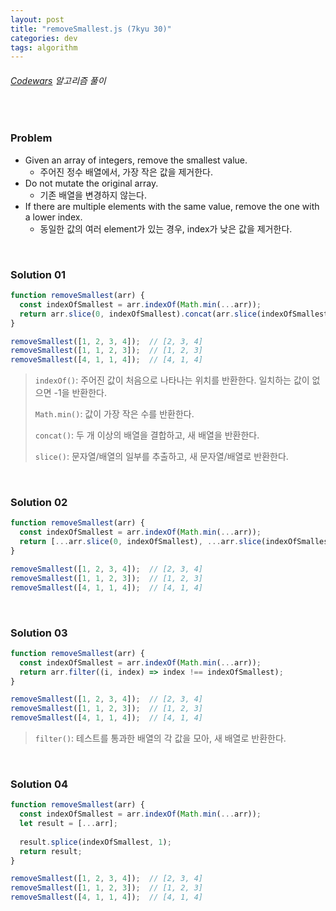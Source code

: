 ```yaml
---
layout: post
title: "removeSmallest.js (7kyu 30)"
categories: dev
tags: algorithm
---
```


###### [Codewars](https://www.codewars.com) 알고리즘 풀이

<br>

### Problem

- Given an array of integers, remove the smallest value.
  - 주어진 정수 배열에서, 가장 작은 값을 제거한다.
- Do not mutate the original array.
  - 기존 배열을 변경하지 않는다.
- If there are multiple elements with the same value, remove the one with a lower index.
  - 동일한 값의 여러 element가 있는 경우, index가 낮은 값을 제거한다.

<br>

### Solution 01

```js
function removeSmallest(arr) {
  const indexOfSmallest = arr.indexOf(Math.min(...arr));
  return arr.slice(0, indexOfSmallest).concat(arr.slice(indexOfSmallest + 1));
}

removeSmallest([1, 2, 3, 4]);  // [2, 3, 4]
removeSmallest([1, 1, 2, 3]);  // [1, 2, 3]
removeSmallest([4, 1, 1, 4]);  // [4, 1, 4]
```

> `indexOf()`: 주어진 값이 처음으로 나타나는 위치를 반환한다. 일치하는 값이 없으면 -1을 반환한다.
>
> `Math.min()`: 값이 가장 작은 수를 반환한다.
>
> `concat()`: 두 개 이상의 배열을 결합하고, 새 배열을 반환한다.
>
> `slice()`: 문자열/배열의 일부를 추출하고, 새 문자열/배열로 반환한다.

<br>

### Solution 02

```js
function removeSmallest(arr) {
  const indexOfSmallest = arr.indexOf(Math.min(...arr));
  return [...arr.slice(0, indexOfSmallest), ...arr.slice(indexOfSmallest + 1)];
}

removeSmallest([1, 2, 3, 4]);  // [2, 3, 4]
removeSmallest([1, 1, 2, 3]);  // [1, 2, 3]
removeSmallest([4, 1, 1, 4]);  // [4, 1, 4]
```

<br>

### Solution 03

```js
function removeSmallest(arr) {
  const indexOfSmallest = arr.indexOf(Math.min(...arr));
  return arr.filter((i, index) => index !== indexOfSmallest);
}

removeSmallest([1, 2, 3, 4]);  // [2, 3, 4]
removeSmallest([1, 1, 2, 3]);  // [1, 2, 3]
removeSmallest([4, 1, 1, 4]);  // [4, 1, 4]
```

> `filter()`: 테스트를 통과한 배열의 각 값을 모아, 새 배열로 반환한다.

<br>

### Solution 04

```js
function removeSmallest(arr) {
  const indexOfSmallest = arr.indexOf(Math.min(...arr));
  let result = [...arr];
  
  result.splice(indexOfSmallest, 1);
  return result;
}

removeSmallest([1, 2, 3, 4]);  // [2, 3, 4]
removeSmallest([1, 1, 2, 3]);  // [1, 2, 3]
removeSmallest([4, 1, 1, 4]);  // [4, 1, 4]
```

<br>

<br>